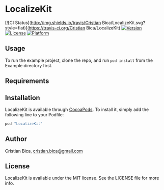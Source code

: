 # LocalizeKit

[![CI Status](http://img.shields.io/travis/Cristian Bica/LocalizeKit.svg?style=flat)](https://travis-ci.org/Cristian Bica/LocalizeKit)
[![Version](https://img.shields.io/cocoapods/v/LocalizeKit.svg?style=flat)](http://cocoapods.org/pods/LocalizeKit)
[![License](https://img.shields.io/cocoapods/l/LocalizeKit.svg?style=flat)](http://cocoapods.org/pods/LocalizeKit)
[![Platform](https://img.shields.io/cocoapods/p/LocalizeKit.svg?style=flat)](http://cocoapods.org/pods/LocalizeKit)

## Usage

To run the example project, clone the repo, and run `pod install` from the Example directory first.

## Requirements

## Installation

LocalizeKit is available through [CocoaPods](http://cocoapods.org). To install
it, simply add the following line to your Podfile:

```ruby
pod "LocalizeKit"
```

## Author

Cristian Bica, cristian.bica@gmail.com

## License

LocalizeKit is available under the MIT license. See the LICENSE file for more info.
